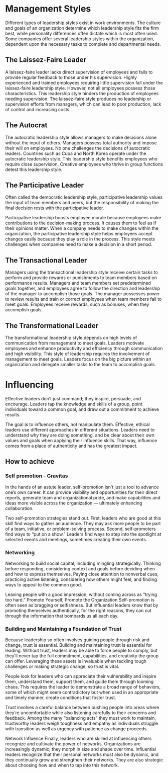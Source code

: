 
# Management Styles

Different types of leadership styles exist in work environments. The culture and goals of an organization determine which leadership style fits the firm best, while personality differences often dictate which is most often used. Some companies offer several leadership styles within the organization, dependent upon the necessary tasks to complete and departmental needs.

## The Laissez-Faire Leader

A laissez-faire leader lacks direct supervision of employees and fails to provide regular feedback to those under his supervision. Highly experienced and trained employees requiring little supervision fall under the laissez-faire leadership style. However, not all employees possess those characteristics. This leadership style hinders the production of employees needing supervision. The laissez-faire style produces no leadership or supervision efforts from managers, which can lead to poor production, lack of control and increasing costs.

## The Autocrat

The autocratic leadership style allows managers to make decisions alone without the input of others. Managers possess total authority and impose their will on employees. No one challenges the decisions of autocratic leaders. Countries such as Cuba and North Korea operate under the autocratic leadership style. This leadership style benefits employees who require close supervision. Creative employees who thrive in group functions detest this leadership style.


## The Participative Leader

Often called the democratic leadership style, participative leadership values the input of team members and peers, but the responsibility of making the final decision rests with the participative leader. 

Participative leadership boosts employee morale because employees make contributions to the decision-making process. It causes them to feel as if their opinions matter. When a company needs to make changes within the organization, the participative leadership style helps employees accept changes easily because they play a role in the process. This style meets challenges when companies need to make a decision in a short period.


## The Transactional Leader

Managers using the transactional leadership style receive certain tasks to perform and provide rewards or punishments to team members based on performance results. Managers and team members set predetermined goals together, and employees agree to follow the direction and leadership of the manager to accomplish those goals. The manager possesses power to review results and train or correct employees when team members fail to meet goals. Employees receive rewards, such as bonuses, when they accomplish goals.


## The Transformational Leader
The transformational leadership style depends on high levels of communication from management to meet goals. Leaders motivate employees and enhance productivity and efficiency through communication and high visibility. This style of leadership requires the involvement of management to meet goals. Leaders focus on the big picture within an organization and delegate smaller tasks to the team to accomplish goals.


# Influencing


Effective leaders don’t just command; they inspire, persuade, and encourage. Leaders tap the knowledge and skills of a group, point individuals toward a common goal, and draw out a commitment to achieve results.

The goal is to influence others, not manipulate them. Effective, ethical leaders use different approaches in different situations. Leaders need to understand why they are doing something, and be clear about their own values and goals when applying their influence skills. That way, influence comes from a place of authenticity and has the greatest impact.

## How to achieve


### Self promotion - Gravitas

In the hands of an astute leader, self-promotion isn’t just a tool to advance one’s own career. It can provide visibility and opportunities for their direct reports, generate team and organizational pride, and make capabilities and ideas more visible across the organization — ultimately enhancing collaboration.

Two self-promotion strategies stand out. First, leaders who are good at this skill find ways to gather an audience. They may ask more people to be part of a team, initiative, or problem-solving process. Second, self-promoters find ways to “put on a show.” Leaders find ways to step into the spotlight at selected events and meetings, sometimes creating their own events.


### Networking

Networking to build social capital, including mingling strategically.
Thinking before responding, considering context and goals before deciding when and how to express themselves. 
Paying close attention to nonverbal cues, practicing active listening, considering how others might feel, and finding ways to appeal to the common good. 

Leaving people with a good impression, without coming across as “trying too hard.”
Promote Yourself, Promote the Organization
Self-promotion is often seen as bragging or selfishness. But influential leaders know that by promoting themselves authentically, for the right reasons, they can cut through the information that bombards us all each day.


### Building and Maintaining a Foundation of Trust

Because leadership so often involves guiding people through risk and change, trust is essential.
Building and maintaining trust is essential for leading. Without trust, leaders may be able to force people to comply, but they’ll never tap the full commitment, capabilities, and creativity the group can offer. Leveraging these assets is invaluable when tackling tough challenges or making strategic change, so trust is vital.

People look for leaders who can appreciate their vulnerability and inspire them, understand them, support them, and guide them through looming chaos. This requires the leader to demonstrate a broad range of behaviors, some of which might seem contradictory but when used in an appropriate and timely manner, create conditions that foster trust.

Trust involves a careful balance between pushing people into areas where they’re uncomfortable while also listening carefully to their concerns and feedback. Among the many “balancing acts” they must work to maintain, trustworthy leaders weigh toughness and empathy as individuals struggle with transition as well as urgency with patience as change proceeds.

Network Influence
Finally, leaders who are skilled at influencing others recognize and cultivate the power of networks. Organizations are increasingly dynamic; they morph in size and shape over time. Influential leaders recognize that their personal networks must also be dynamic, and they continually grow and strengthen their networks. They are also strategic about choosing how and when to tap into this network.
